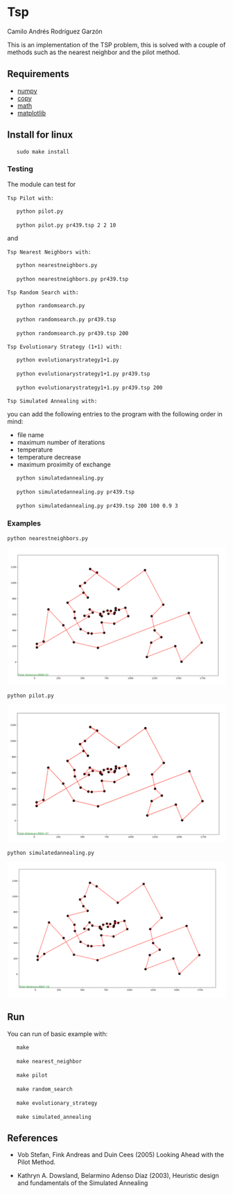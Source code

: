 # Tsp

Camilo Andrés Rodríguez Garzón

This is an implementation of the TSP problem, this is solved with a couple of methods such as the nearest neighbor and the pilot method.


Requirements
------------
- [numpy](http://www.numpy.org/)
- [copy](https://docs.python.org/2/library/copy.html)
- [math](https://docs.python.org/2/library/math.html)
- [matplotlib](https://matplotlib.org/)

Install for linux
-------

```
   sudo make install
```

### Testing

The module can test for

`Tsp Pilot with:`
```
   python pilot.py

   python pilot.py pr439.tsp 2 2 10
```
and

`Tsp Nearest Neighbors with:`
```
   python nearestneighbors.py

   python nearestneighbors.py pr439.tsp
```

`Tsp Random Search with:`
```
   python randomsearch.py

   python randomsearch.py pr439.tsp

   python randomsearch.py pr439.tsp 200
```

`Tsp Evolutionary Strategy (1+1) with:`
```
   python evolutionarystrategy1+1.py

   python evolutionarystrategy1+1.py pr439.tsp

   python evolutionarystrategy1+1.py pr439.tsp 200
```

`Tsp Simulated Annealing with:`

you can add the following entries to the program with the following order in mind:

* file name
* maximum number of iterations
* temperature
* temperature decrease
* maximum proximity of exchange

```
   python simulatedannealing.py

   python simulatedannealing.py pr439.tsp

   python simulatedannealing.py pr439.tsp 200 100 0.9 3
```

### Examples
```
python nearestneighbors.py
```

![alt text](https://github.com/camilorodriguezga/Tsp/blob/master/image/greedy/greedy-berlin52.png)

```
python pilot.py
```

![alt text](https://github.com/camilorodriguezga/Tsp/blob/master/image/semipilot/semipilot-berlin52-2-2.png)

```
python simulatedannealing.py
```

![alt text](https://github.com/camilorodriguezga/Tsp/blob/master/image/simulatedannealing/simulatedannealing-berlin52.png)

Run
-------

You can run of basic example with:

```
   make
   
   make nearest_neighbor
   
   make pilot

   make random_search

   make evolutionary_strategy

   make simulated_annealing
```

References
-----------

*  Vob Stefan, Fink Andreas and Duin Cees (2005) Looking Ahead with the Pilot Method.

*  Kathryn A. Dowsland, Belarmino Adenso Díaz (2003), Heuristic design and fundamentals of the Simulated Annealing
